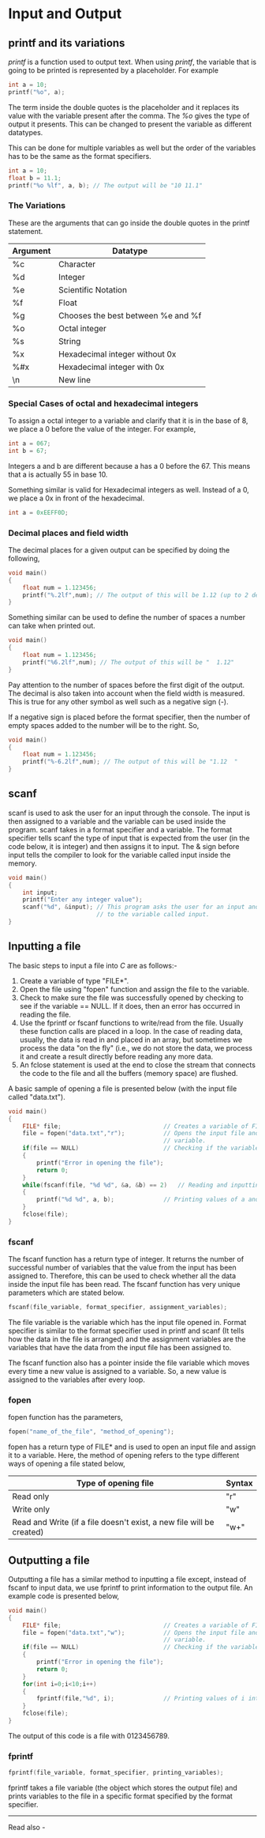 # Input and Output

## printf and its variations

*printf* is a function used to output text. When using *printf*, the variable that is going to be printed is represented by a placeholder. For example

```c 
int a = 10;
printf("%o", a);
```

The term inside the double quotes is the placeholder and it replaces its value with the variable present after the comma. The *%o* gives the type of output it presents. This can be changed to present the variable as different datatypes.

This can be done for multiple variables as well but the order of the variables has to be the same as the format specifiers.

```c 
int a = 10;
float b = 11.1;
printf("%o %lf", a, b); // The output will be "10 11.1"
```

### The Variations

These are the arguments that can go inside the double quotes in the printf statement.

| Argument | Datatype                           |
| -------- | ---------------------------------- |
| %c       | Character                          |
| %d       | Integer                            |
| %e       | Scientific Notation                |
| %f       | Float                              |
| %g       | Chooses the best between %e and %f |
| %o       | Octal integer                      |
| %s       | String                             |
| %x       | Hexadecimal integer without 0x     |
| %#x      | Hexadecimal integer with 0x        |
| \n       | New line                           |

### Special Cases of octal and hexadecimal integers

To assign a octal integer to a variable and clarify that it is in the base of 8, we place a 0 before the value of the integer. For example,

```c
int a = 067;
int b = 67;
```
Integers a and b are different because a has a 0 before the 67. This means that a is actually 55 in base 10.

Something similar is valid for Hexadecimal integers as well. Instead of a 0, we place a 0x in front of the hexadecimal.
```c
int a = 0xEEFF0D;
```

### Decimal places and field width

The decimal places for a given output can be specified by doing the following,

```c
void main()
{
	float num = 1.123456;
	printf("%.2lf",num); // The output of this will be 1.12 (up to 2 decimal places)
}
```

Something similar can be used to define the number of spaces a number can take when printed out.

```c
void main()
{
	float num = 1.123456;
	printf("%6.2lf",num); // The output of this will be "  1.12"
}
```

Pay attention to the number of spaces before the first digit of the output. The decimal is also taken into account when the field width is measured. This is true for any other symbol as well such as a negative sign (-).

If a negative sign is placed before the format specifier, then the number of empty spaces added to the number will be to the right. So,
```c
void main()
{
	float num = 1.123456;
	printf("%-6.2lf",num); // The output of this will be "1.12  "
}
```


## scanf


scanf is used to ask the user for an input through the console. The input is then assigned to a variable and the variable can be used inside the program. scanf takes in a format specifier and a variable. The format specifier tells scanf the type of input that is expected from the user (in the code below, it is integer) and then assigns it to input. The & sign before input tells the compiler to look for the variable called input inside the memory.

```c
void main()
{
	int input;
	printf("Enter any integer value");
	scanf("%d", &input); // This program asks the user for an input and assigns that value 
						 // to the variable called input.
}
```



## Inputting a file


The basic steps to input a file into *C* are as follows:-

1. Create a variable of type "FILE*".
2. Open the file using "fopen" function and assign the file to the variable.
3. Check to make sure the file was successfully opened by checking to see if the variable == NULL. If it does, then an error has occurred in reading the file.
4. Use the fprintf or fscanf functions to write/read from the file. Usually these function calls are placed in a loop. In the case of reading data, usually, the data is read in and placed in an array, but sometimes we process the data "on the fly" (i.e., we do not store the data, we process it and create a result directly before reading any more data.
5. An fclose statement is used at the end to close the stream that connects the code to the file and all the buffers (memory space) are flushed.

A basic sample of opening a file is presented below (with the input file called "data.txt").

```c
void main()
{
	FILE* file; 							// Creates a variable of FILE* data type
	file = fopen("data.txt","r");			// Opens the input file and assigns it to the 
											// variable.
	if(file == NULL)						// Checking if the variable is empty
	{
		printf("Error in opening the file");
		return 0;
	}
	while(fscanf(file, "%d %d", &a, &b) == 2)	// Reading and inputting values from the file variable and assigning it to a and b
	{
		printf("%d %d", a, b);				// Printing values of a and b
	}
	fclose(file);
}
```

### fscanf

The fscanf function has a return type of integer. It returns the number of successful number of variables that the value from the input has been assigned to. Therefore, this can be used to check whether all the data inside the input file has been read. The fscanf function has very unique parameters which are stated below.

```c
fscanf(file_variable, format_specifier, assignment_variables);
```

The file variable is the variable which has the input file opened in. Format specifier is similar to the format specifier used in printf and scanf (It tells how the data in the file is arranged) and the assignment variables are the variables that have the data from the input file has been assigned to. 

The fscanf function also has a pointer inside the file variable which moves every time a new value is assigned to a variable. So, a new value is assigned to the variables after every loop.

### fopen

fopen function has the parameters,
```c
fopen("name_of_the_file", "method_of_opening");
```

fopen has a return type of FILE* and is used to open an input file and assign it to a variable. Here, the method of opening refers to the type different ways of opening a file stated below,

| Type of opening file                                                 | Syntax |
| -------------------------------------------------------------------- | ------ |
| Read only                                                            | "r"    |
| Write only                                                           | "w"    |
| Read and Write (if a file doesn't exist, a new file will be created) | "w+"   |

	
	
## Outputting a file

Outputting a file has a similar method to inputting a file except, instead of fscanf to input data, we use fprintf to print information to the output file. An example code is presented below,

```c
void main()
{
	FILE* file; 							// Creates a variable of FILE* data type
	file = fopen("data.txt","w");			// Opens the input file and assigns it to the 
											// variable.
	if(file == NULL)						// Checking if the variable is empty
	{
		printf("Error in opening the file");
		return 0;
	}
	for(int i=0;i<10;i++)
	{
		fprintf(file,"%d", i);				// Printing values of i into file
	}
	fclose(file);
}
```

The output of this code is a file with 0123456789. 


### fprintf


```c
fprintf(file_variable, format_specifier, printing_variables);
```

fprintf takes a file variable (the object which stores the output file) and prints variables to the file in a specific format specified by the format specifier.


---
Read also - 